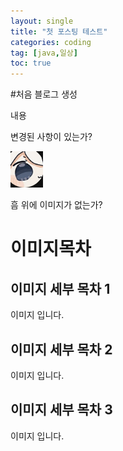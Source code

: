 ```yaml
---
layout: single
title: "첫 포스팅 테스트"
categories: coding
tag: [java,일상]
toc: true
--- 
```


#처음 블로그 생성
    
내용

변경된 사항이 있는가?

![](/images/2022-11-24-11-31-59.png)

흠 위에 이미지가 없는가?
# 이미지목차
## 이미지 세부 목차 1
이미지 입니다.
## 이미지 세부 목차 2
이미지 입니다.
## 이미지 세부 목차 3
이미지 입니다.
